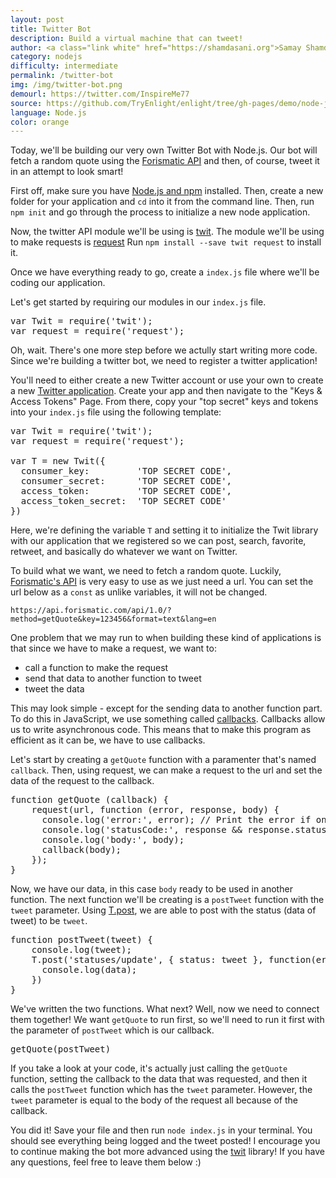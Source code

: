 ```yaml
---
layout: post
title: Twitter Bot
description: Build a virtual machine that can tweet!
author: <a class="link white" href="https://shamdasani.org">Samay Shamdasani</a>
category: nodejs
difficulty: intermediate
permalink: /twitter-bot
img: /img/twitter-bot.png
demourl: https://twitter.com/InspireMe77
source: https://github.com/TryEnlight/enlight/tree/gh-pages/demo/node-js/twitter-bot
language: Node.js
color: orange
---
```


Today, we'll be building our very own Twitter Bot with Node.js. Our bot will fetch a random quote using the [Forismatic API](https://forismatic.com/en/api/) and then, of course, tweet it in an attempt to look smart!

First off, make sure you have [Node.js and npm](https://nodejs.org/en/) installed. Then, create a new folder for your application and ```cd``` into it from the command line. Then, run ```npm init``` and go through the process to initialize a new node application. 

Now, the twitter API module we'll be using is [twit](https://github.com/ttezel/twit). The module we'll be using to make requests is [request](https://github.com/request/request) 
Run ```npm install --save twit request``` to install it. 

Once we have everything ready to go, create a ```index.js``` file where we'll be coding our application. 

Let's get started by requiring our modules in our ```index.js``` file. 

<pre class="prettyprint linenums">
var Twit = require('twit');
var request = require('request');
</pre>

Oh, wait. There's one more step before we actully start writing more code. Since we're building a twitter bot, we need to register a twitter application!

You'll need to either create a new Twitter account or use your own to create a new [Twitter application](https://apps.twitter.com). Create your app and then navigate to the "Keys & Access Tokens" Page. From there, copy your "top secret" keys and tokens into your ```index.js``` file using the following template:

<pre class="prettyprint linenums">
var Twit = require('twit');
var request = require('request');

var T = new Twit({
  consumer_key:         'TOP SECRET CODE',
  consumer_secret:      'TOP SECRET CODE',
  access_token:         'TOP SECRET CODE',
  access_token_secret:  'TOP SECRET CODE'
})
</pre>

Here, we're defining the variable ```T``` and setting it to initialize the Twit library with our application that we registered so we can post, search, favorite, retweet, and basically do whatever we want on Twitter. 

To build what we want, we need to fetch a random quote. Luckily, [Forismatic's API](https://forismatic.com/en/api/) is very easy to use as we just need a url. You can set the url below as a ```const``` as unlike variables, it will not be changed. 

```https://api.forismatic.com/api/1.0/?method=getQuote&key=123456&format=text&lang=en```

One problem that we may run to when building these kind of applications is that since we have to make a request, we want to:
- call a function to make the request
- send that data to another function to tweet
- tweet the data

This may look simple - except for the sending data to another function part. To do this in JavaScript, we use something called [callbacks](http://callbackhell.com/). Callbacks allow us to write asynchronous code. This means that to make this program as efficient as it can be, we have to use callbacks. 

Let's start by creating a ```getQuote``` function with a paramenter that's named ```callback```. Then, using request, we can make a request to the url and set the data of the request to the callback. 

<pre class="prettyprint linenums">
function getQuote (callback) {
	request(url, function (error, response, body) {
	  console.log('error:', error); // Print the error if one occurred
	  console.log('statusCode:', response && response.statusCode); // Print the response status code if a response was received
	  console.log('body:', body);
	  callback(body); 
	});
}
</pre>

Now, we have our data, in this case ```body``` ready to be used in another function. The next function we'll be creating is a ```postTweet``` function with the ```tweet``` parameter. Using [T.post](https://github.com/ttezel/twit#usage), we are able to post with the status (data of tweet) to be ```tweet```.

<pre class="prettyprint linenums">
function postTweet(tweet) {
	console.log(tweet);
	T.post('statuses/update', { status: tweet }, function(err, data, response) {
	  console.log(data);
	})
}
</pre>

We've written the two functions. What next? Well, now we need to connect them together! We want ```getQuote``` to run first, so we'll need to run it first with the parameter of ```postTweet``` which is our callback. 

<pre class="prettyprint linenums">
getQuote(postTweet)
</pre>

If you take a look at your code, it's actually just calling the ```getQuote``` function, setting the callback to the data that was requested, and then it calls the ```postTweet``` function which has the ```tweet``` parameter. However, the ```tweet``` parameter is equal to the body of the request all because of the callback. 

You did it! Save your file and then run ```node index.js``` in your terminal. You should see everything being logged and the tweet posted! I encourage you to continue making the bot more advanced using the [twit](https://github.com/ttezel/twit) library! If you have any questions, feel free to leave them below :)




